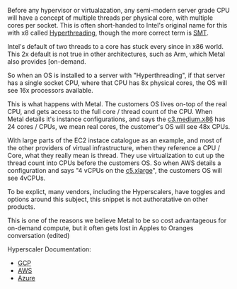 Before any hypervisor or virtualazation, any semi-modern server grade CPU will have a concept of multiple threads per physical core, with multiple cores per socket. This is often short-handed to Intel's original name for this with x8 called [Hyperthreading](https://en.wikipedia.org/wiki/Hyper-threading), though the more correct term is [SMT](https://en.wikipedia.org/wiki/Simultaneous_multithreading).

Intel's default of two threads to a core has stuck every since in x86 world. This 2x default is not true in other architectures, such as Arm, which Metal also provides [on-demand.

So when an OS is installed to a server with "Hyperthreading", if that server has a single socket CPU, where that CPU has 8x physical cores, the OS will see 16x processors available.

This is what happens with Metal. The customers OS lives on-top of the real CPU, and gets access to the full core / thread count of the CPU. When Metal details it's instance configurations, and says the [c3.medium.x86](https://deploy.equinix.com/product/servers/c3-medium/) has 24 cores / CPUs, we mean real cores, the customer's OS will see 48x CPUs.

With large parts of the EC2 instace catalogue as an example, and most of the other providers of virtual infrastructure, when they reference a CPU / Core, what they really mean is thread. They use virtualization to cut up the thread count into CPUs before the customers OS. So when AWS details a configuration and says "4 vCPUs on the [c5.xlarge](https://instances.vantage.sh/aws/ec2/c5.xlarge)", the customers OS will see 4vCPUs.

To be explict, many vendors, including the Hyperscalers, have toggles and options around this subject, this snippet is not authoratative on other products.

This is one of the reasons we believe Metal to be so cost advantageous for on-demand compute, but it often gets lost in Apples to Oranges conversation (edited) 

Hyperscaler Documentation:
- [GCP](https://cloud.google.com/compute/docs/instances/set-threads-per-core)
- [AWS](https://docs.aws.amazon.com/AWSEC2/latest/UserGuide/instance-optimize-cpu.html)
- [Azure](https://learn.microsoft.com/en-us/azure/virtual-machines/mitigate-se#core-count)
